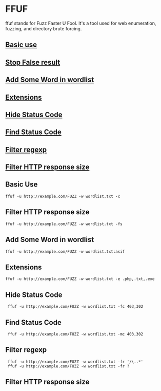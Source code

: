 # FFUF 

ffuf stands for Fuzz Faster U Fool. It's a tool used for web enumeration, fuzzing, and directory brute forcing.

## [Basic use](#basic-use)

## [Stop False result](#Filter-HTTP-response-size)

## [Add Some Word in wordlist](#add-some-word-in-wordlist)

## [Extensions](#extensions)

## [Hide Status Code](#hide-status-code)

## [Find Status Code](#find-status-code)

## [Filter regexp](#Filter-regexp)

## [Filter HTTP response size](#Filter-HTTP-response-size)



## Basic Use

    ffuf -u http://example.com/FUZZ -w wordlist.txt -c 

## Filter HTTP response size

    ffuf -u http://example.com/FUZZ -w wordlist.txt -fs
    
## Add Some Word in wordlist

    ffuf -u http://example.com/FUZZ -w wordlist.txt:asif

## Extensions

    ffuf -u http://example.com/FUZZ -w wordlist.txt -e .php,.txt,.exe

## Hide Status Code

     ffuf -u http://example.com/FUZZ -w wordlist.txt -fc 403,302

## Find Status Code 

     ffuf -u http://example.com/FUZZ -w wordlist.txt -mc 403,302     

## Filter regexp

     ffuf -u http://example.com/FUZZ -w wordlist.txt -fr '/\..*'
     ffuf -u http://example.com/FUZZ -w wordlist.txt -fr ?


## Filter HTTP response size

















